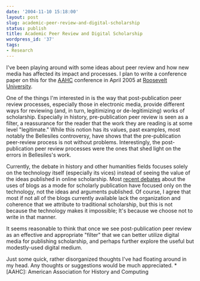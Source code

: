 ```yaml
---
date: '2004-11-10 15:18:00'
layout: post
slug: academic-peer-review-and-digital-scholarship
status: publish
title: Academic Peer Review and Digital Scholarship
wordpress_id: '37'
tags:
- Research
---
```


I've been playing around with some ideas about peer review and how new media has affected its impact and processes. I plan to write a conference paper on this for the [AAHC](http://www.theaahc.org/) conference in April 2005 at [Roosevelt University](http://www.roosevelt.edu/).




One of the things I'm interested in is the way that post-publication peer review processes, especially those in electronic media, provide different ways for reviewing (and, in turn, legitimizing or de-legitimizing) works of scholarship. Especially in history, pre-publication peer review is seen as a filter, a reassurance for the reader that the work they are reading is at some level "legitimate." While this notion has its values, past examples, most notably the Bellesiles controversy, have shows that the pre-publication peer-review process is not without problems. Interestingly, the post-publication peer review processes were the ones that shed light on the errors in Bellesiles's work.




Currently, the debate in history and other humanities fields focuses solely on the technology itself (especially its vices) instead of seeing the value of the ideas published in online scholarship. Most [recent debates](/2004/09/10/blogs-as-scholarship/) about the uses of blogs as a mode for scholarly publication have focused only on the technology, not the ideas and arguments published. Of course, I agree that most if not all of the blogs currently available lack the organization and coherence that we attribute to traditional scholarship, but this is not because the technology makes it impossible; It's because we choose not to write in that manner.




It seems reasonable to think that once we see post-publication peer review as an effective and appropriate "filter" that we can better utilize digital media for publishing scholarship, and perhaps further explore the useful but modestly-used digital medium.




Just some quick, rather disorganized thoughts I've had floating around in my head. Any thoughts or suggestions would be much appreciated.
  *[AAHC]: American Association for History and Computing
